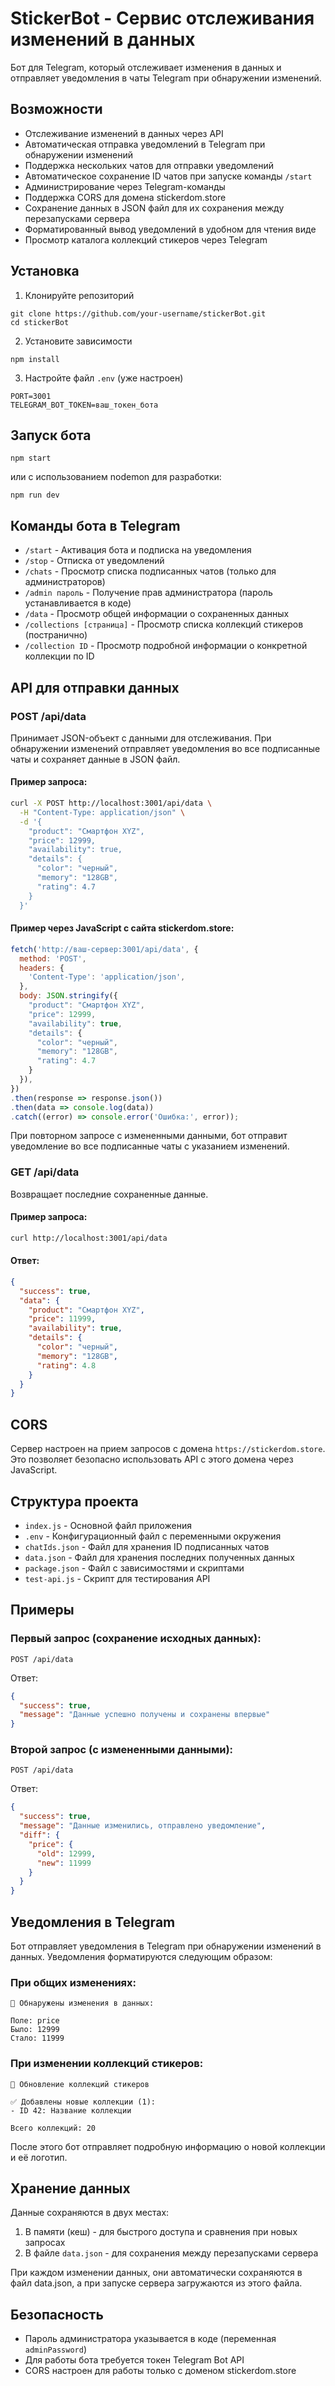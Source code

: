 # StickerBot - Сервис отслеживания изменений в данных

Бот для Telegram, который отслеживает изменения в данных и отправляет уведомления в чаты Telegram при обнаружении изменений.

## Возможности

- Отслеживание изменений в данных через API
- Автоматическая отправка уведомлений в Telegram при обнаружении изменений
- Поддержка нескольких чатов для отправки уведомлений
- Автоматическое сохранение ID чатов при запуске команды `/start`
- Администрирование через Telegram-команды
- Поддержка CORS для домена stickerdom.store
- Сохранение данных в JSON файл для их сохранения между перезапусками сервера
- Форматированный вывод уведомлений в удобном для чтения виде
- Просмотр каталога коллекций стикеров через Telegram

## Установка

1. Клонируйте репозиторий
```
git clone https://github.com/your-username/stickerBot.git
cd stickerBot
```

2. Установите зависимости
```
npm install
```

3. Настройте файл `.env` (уже настроен)
```
PORT=3001
TELEGRAM_BOT_TOKEN=ваш_токен_бота
```

## Запуск бота

```
npm start
```

или с использованием nodemon для разработки:

```
npm run dev
```

## Команды бота в Telegram

- `/start` - Активация бота и подписка на уведомления
- `/stop` - Отписка от уведомлений
- `/chats` - Просмотр списка подписанных чатов (только для администраторов)
- `/admin пароль` - Получение прав администратора (пароль устанавливается в коде)
- `/data` - Просмотр общей информации о сохраненных данных
- `/collections [страница]` - Просмотр списка коллекций стикеров (постранично)
- `/collection ID` - Просмотр подробной информации о конкретной коллекции по ID

## API для отправки данных

### POST /api/data

Принимает JSON-объект с данными для отслеживания. При обнаружении изменений отправляет уведомления во все подписанные чаты и сохраняет данные в JSON файл.

#### Пример запроса:

```bash
curl -X POST http://localhost:3001/api/data \
  -H "Content-Type: application/json" \
  -d '{
    "product": "Смартфон XYZ",
    "price": 12999,
    "availability": true,
    "details": {
      "color": "черный",
      "memory": "128GB",
      "rating": 4.7
    }
  }'
```

#### Пример через JavaScript с сайта stickerdom.store:

```javascript
fetch('http://ваш-сервер:3001/api/data', {
  method: 'POST',
  headers: {
    'Content-Type': 'application/json',
  },
  body: JSON.stringify({
    "product": "Смартфон XYZ",
    "price": 12999,
    "availability": true,
    "details": {
      "color": "черный",
      "memory": "128GB",
      "rating": 4.7
    }
  }),
})
.then(response => response.json())
.then(data => console.log(data))
.catch((error) => console.error('Ошибка:', error));
```

При повторном запросе с измененными данными, бот отправит уведомление во все подписанные чаты с указанием изменений.

### GET /api/data

Возвращает последние сохраненные данные.

#### Пример запроса:

```bash
curl http://localhost:3001/api/data
```

#### Ответ:
```json
{
  "success": true,
  "data": {
    "product": "Смартфон XYZ",
    "price": 11999,
    "availability": true,
    "details": {
      "color": "черный",
      "memory": "128GB",
      "rating": 4.8
    }
  }
}
```

## CORS

Сервер настроен на прием запросов с домена `https://stickerdom.store`. Это позволяет безопасно использовать API с этого домена через JavaScript.

## Структура проекта

- `index.js` - Основной файл приложения
- `.env` - Конфигурационный файл с переменными окружения
- `chatIds.json` - Файл для хранения ID подписанных чатов
- `data.json` - Файл для хранения последних полученных данных
- `package.json` - Файл с зависимостями и скриптами
- `test-api.js` - Скрипт для тестирования API

## Примеры

### Первый запрос (сохранение исходных данных):

```
POST /api/data
```

Ответ:
```json
{
  "success": true,
  "message": "Данные успешно получены и сохранены впервые"
}
```

### Второй запрос (с измененными данными):

```
POST /api/data
```

Ответ:
```json
{
  "success": true,
  "message": "Данные изменились, отправлено уведомление",
  "diff": {
    "price": {
      "old": 12999,
      "new": 11999
    }
  }
}
```

## Уведомления в Telegram

Бот отправляет уведомления в Telegram при обнаружении изменений в данных. Уведомления форматируются следующим образом:

### При общих изменениях:
```
🔔 Обнаружены изменения в данных:

Поле: price
Было: 12999
Стало: 11999
```

### При изменении коллекций стикеров:
```
🔔 Обновление коллекций стикеров

✅ Добавлены новые коллекции (1):
- ID 42: Название коллекции

Всего коллекций: 20
```

После этого бот отправляет подробную информацию о новой коллекции и её логотип.

## Хранение данных

Данные сохраняются в двух местах:
1. В памяти (кеш) - для быстрого доступа и сравнения при новых запросах
2. В файле `data.json` - для сохранения между перезапусками сервера

При каждом изменении данных, они автоматически сохраняются в файл data.json, а при запуске сервера загружаются из этого файла.

## Безопасность

- Пароль администратора указывается в коде (переменная `adminPassword`)
- Для работы бота требуется токен Telegram Bot API
- CORS настроен для работы только с доменом stickerdom.store 